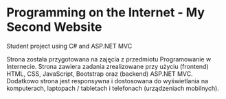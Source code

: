 # Programming on the Internet - My Second Website
Student project using C# and ASP.NET MVC

Strona została przygotowana na zajęcia z przedmiotu Programowanie w Internecie. Strona zawiera zadania zrealizowane przy użyciu (frontend) HTML, CSS, JavaScript, Bootstrap oraz (backend) ASP.NET MVC. Dodatkowo strona jest responsywna i dostosowana do wyświetlania na komputerach, laptopach / tabletach i telefonach (urządzeniach mobilnych).
